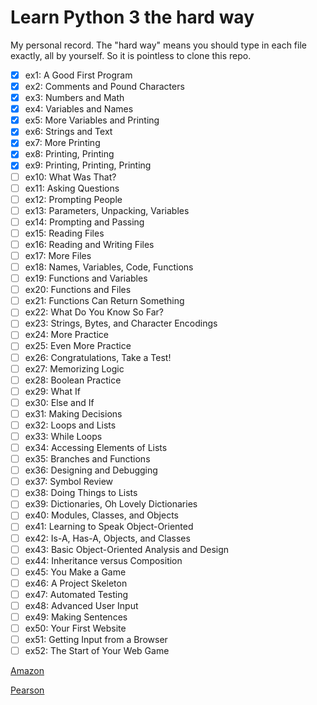 # Learn Python 3 the hard way

My personal record. The "hard way" means you should type in each file exactly, all by yourself. So it is pointless to clone this repo.

- [x] ex1: A Good First Program
- [x] ex2: Comments and Pound Characters
- [x] ex3: Numbers and Math
- [x] ex4: Variables and Names
- [x] ex5: More Variables and Printing
- [x] ex6: Strings and Text
- [x] ex7: More Printing
- [x] ex8: Printing, Printing
- [x] ex9: Printing, Printing, Printing
- [ ] ex10: What Was That?
- [ ] ex11: Asking Questions
- [ ] ex12: Prompting People
- [ ] ex13: Parameters, Unpacking, Variables
- [ ] ex14: Prompting and Passing
- [ ] ex15: Reading Files
- [ ] ex16: Reading and Writing Files
- [ ] ex17: More Files
- [ ] ex18: Names, Variables, Code, Functions
- [ ] ex19: Functions and Variables
- [ ] ex20: Functions and Files
- [ ] ex21: Functions Can Return Something
- [ ] ex22: What Do You Know So Far?
- [ ] ex23: Strings, Bytes, and Character Encodings
- [ ] ex24: More Practice
- [ ] ex25: Even More Practice
- [ ] ex26: Congratulations, Take a Test!
- [ ] ex27: Memorizing Logic
- [ ] ex28: Boolean Practice
- [ ] ex29: What If
- [ ] ex30: Else and If
- [ ] ex31: Making Decisions
- [ ] ex32: Loops and Lists
- [ ] ex33: While Loops
- [ ] ex34: Accessing Elements of Lists
- [ ] ex35: Branches and Functions
- [ ] ex36: Designing and Debugging
- [ ] ex37: Symbol Review
- [ ] ex38: Doing Things to Lists
- [ ] ex39: Dictionaries, Oh Lovely Dictionaries
- [ ] ex40: Modules, Classes, and Objects
- [ ] ex41: Learning to Speak Object-Oriented
- [ ] ex42: Is-A, Has-A, Objects, and Classes
- [ ] ex43: Basic Object-Oriented Analysis and Design
- [ ] ex44: Inheritance versus Composition
- [ ] ex45: You Make a Game
- [ ] ex46: A Project Skeleton
- [ ] ex47: Automated Testing
- [ ] ex48: Advanced User Input
- [ ] ex49: Making Sentences
- [ ] ex50: Your First Website
- [ ] ex51: Getting Input from a Browser
- [ ] ex52: The Start of Your Web Game

[Amazon](https://www.amazon.com/Learn-Python-Hard-Way-Introduction/dp/0134692888)

[Pearson](https://www.pearson.com/en-us/subject-catalog/p/learn-python-3-the-hard-way-a-very-simple-introduction-to-the-terrifyingly-beautiful-world-of-computers-and-code/P200000007402/9780137460601)